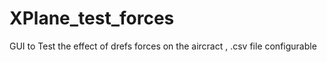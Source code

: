 # XPlane_test_forces
GUI to Test the effect of drefs forces on the aircract , .csv file configurable
